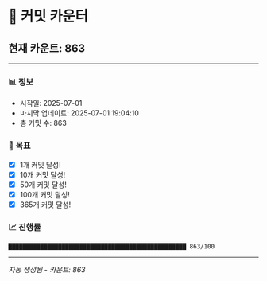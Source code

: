 # 🔢 커밋 카운터

## 현재 카운트: 863

---

### 📊 정보
- 시작일: 2025-07-01
- 마지막 업데이트: 2025-07-01 19:04:10
- 총 커밋 수: 863

### 🎯 목표
- [x] 1개 커밋 달성!
- [x] 10개 커밋 달성!
- [x] 50개 커밋 달성!
- [x] 100개 커밋 달성!
- [x] 365개 커밋 달성!

### 📈 진행률
```
██████████████████████████████████████████████████ 863/100
```

---
*자동 생성됨 - 카운트: 863*
